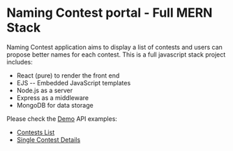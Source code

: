 # Naming Contest portal - Full MERN Stack 

Naming Contest application aims to display a list of contests and users can propose better names for each contest.
This is a full javascript stack project includes:
* React (pure) to render the front end
* EJS -- Embedded JavaScript templates 
* Node.js as a server
* Express as a middleware
* MongoDB for data storage

Please check the [Demo](http://34.209.189.138)
API examples:
* [Contests List](http://34.209.189.138/api/contests/)
* [Single Contest Details](http://34.209.189.138/api/contests/5907e69cf085fc50f4bf8e72)

